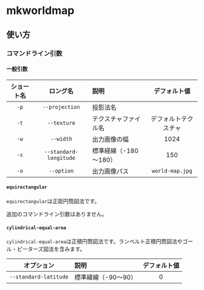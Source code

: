 # mkworldmap

## 使い方

### コマンドライン引数
#### 一般引数
| ショート名 | ロング名 | 説明 | デフォルト値 |
|:-:|:-:|:-|:-:|
| `-p` | `--projection` | 投影法名 |  |
| `-t` | `--texture` | テクスチャファイル名 | デフォルトテクスチャ |
| `-w` | `--width` | 出力画像の幅 | 1024 |
| `-s` | `--standard-longitude` | 標準経線（-180～180） | 150 |
| `-o` | `--option` | 出力画像パス | `world-map.jpg` |

#### `equirectangular`
`equirectangular`は正距円筒図法です。

追加のコマンドライン引数はありません。

#### `cylindrical-equal-area`
`cylindrical-equal-area`は正積円筒図法です。ランベルト正積円筒図法やゴール・ピーターズ図法を含みます。

| オプション | 説明 | デフォルト値 |
|:-:|:-|:-:|
| `--standard-latitude` | 標準緯線（-90～90） | 0 |
